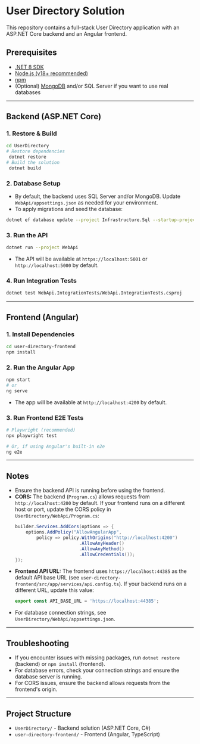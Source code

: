 # User Directory Solution

This repository contains a full-stack User Directory application with an ASP.NET Core backend and an Angular frontend.

## Prerequisites

- [.NET 8 SDK](https://dotnet.microsoft.com/download/dotnet/8.0)
- [Node.js (v18+ recommended)](https://nodejs.org/)
- [npm](https://www.npmjs.com/)
- (Optional) [MongoDB](https://www.mongodb.com/) and/or SQL Server if you want to use real databases

---

## Backend (ASP.NET Core)

### 1. Restore & Build
```sh
cd UserDirectory
# Restore dependencies
 dotnet restore
# Build the solution
 dotnet build
```

### 2. Database Setup
- By default, the backend uses SQL Server and/or MongoDB. Update `WebApi/appsettings.json` as needed for your environment.
- To apply migrations and seed the database:
```sh
dotnet ef database update --project Infrastructure.Sql --startup-project WebApi
```

### 3. Run the API
```sh
dotnet run --project WebApi
```
- The API will be available at `https://localhost:5001` or `http://localhost:5000` by default.

### 4. Run Integration Tests
```sh
dotnet test WebApi.IntegrationTests/WebApi.IntegrationTests.csproj
```

---

## Frontend (Angular)

### 1. Install Dependencies
```sh
cd user-directory-frontend
npm install
```

### 2. Run the Angular App
```sh
npm start
# or
ng serve
```
- The app will be available at `http://localhost:4200` by default.

### 3. Run Frontend E2E Tests
```sh
# Playwright (recommended)
npx playwright test

# Or, if using Angular's built-in e2e
ng e2e
```

---

## Notes
- Ensure the backend API is running before using the frontend.
- **CORS:** The backend (`Program.cs`) allows requests from `http://localhost:4200` by default. If your frontend runs on a different host or port, update the CORS policy in `UserDirectory/WebApi/Program.cs`:
  ```csharp
  builder.Services.AddCors(options => {
      options.AddPolicy("AllowAngularApp",
          policy => policy.WithOrigins("http://localhost:4200")
                          .AllowAnyHeader()
                          .AllowAnyMethod()
                          .AllowCredentials());
  });
  ```
- **Frontend API URL:** The frontend uses `https://localhost:44385` as the default API base URL (see `user-directory-frontend/src/app/services/api.config.ts`). If your backend runs on a different URL, update this value:
  ```typescript
  export const API_BASE_URL = 'https://localhost:44385';
  ```
- For database connection strings, see `UserDirectory/WebApi/appsettings.json`.

---

## Troubleshooting
- If you encounter issues with missing packages, run `dotnet restore` (backend) or `npm install` (frontend).
- For database errors, check your connection strings and ensure the database server is running.
- For CORS issues, ensure the backend allows requests from the frontend's origin.

---

## Project Structure
- `UserDirectory/` - Backend solution (ASP.NET Core, C#)
- `user-directory-frontend/` - Frontend (Angular, TypeScript) 